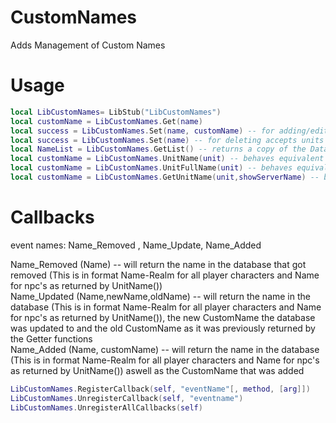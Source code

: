 # CustomNames
Adds Management of Custom Names
# Usage 
```lua
local LibCustomNames= LibStub("LibCustomNames")
local customName = LibCustomNames.Get(name)
local success = LibCustomNames.Set(name, customName) -- for adding/editing accepts units aswell as Names in the format of Name-Realm (for players) or just Name (for npcs)
local success = LibCustomNames.Set(name) -- for deleting accepts units aswell as Names in the format of Name-Realm (for players) or just Name (for npcs)
local NameList = LibCustomNames.GetList() -- returns a copy of the DataBaseTable
local customName = LibCustomNames.UnitName(unit) -- behaves equivalent to normal UnitName()
local customName = LibCustomNames.UnitFullName(unit) -- behaves equivalent to normal UnitFullName()
local customName = LibCustomNames.GetUnitName(unit,showServerName) -- behaves equivalent to normal GetUnitName()
```
# Callbacks

event names: Name_Removed , Name_Update, Name_Added <br/>

Name_Removed (Name) -- will return the name in the database that got removed (This is in format Name-Realm for all player characters and Name for npc's as returned by UnitName()) <br />
Name_Updated (Name,newName,oldName) -- will return the name in the database (This is in format Name-Realm for all player characters and Name for npc's as returned by UnitName()), the new CustomName the database was updated to and the old CustomName as it was previously returned by the Getter functions <br />
Name_Added (Name, customName) -- will return the name in the database (This is in format Name-Realm for all player characters and Name for npc's as returned by UnitName()) aswell as the CustomName that was added <br />

```lua
LibCustomNames.RegisterCallback(self, "eventName"[, method, [arg]])
LibCustomNames.UnregisterCallback(self, "eventname")
LibCustomNames.UnregisterAllCallbacks(self)
```
